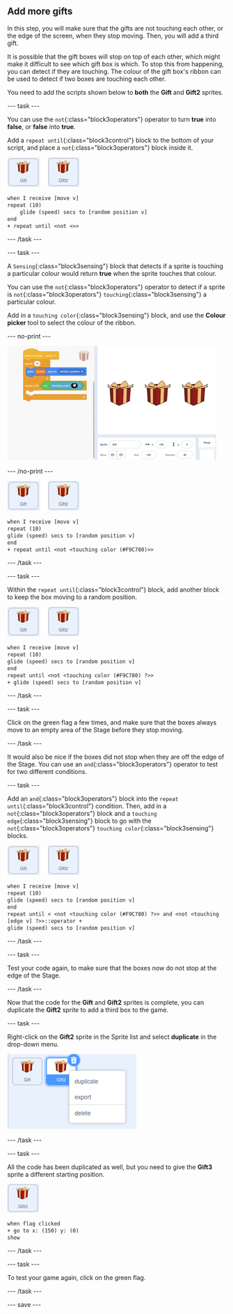 ## Add more gifts

In this step, you will make sure that the gifts are not touching each other, or the edge of the screen, when they stop moving. Then, you will add a third gift.

It is possible that the gift boxes will stop on top of each other, which might make it difficult to see which gift box is which. To stop this from happening, you can detect if they are touching. The colour of the gift box's ribbon can be used to detect if two boxes are touching each other.

You need to add the scripts shown below to **both** the **Gift** and **Gift2** sprites.

--- task ---

You can use the `not`{:class="block3operators"} operator to turn **true** into **false**, or **false** into **true**.

Add a `repeat until`{:class="block3control"} block to the bottom of your script, and place a `not`{:class="block3operators"} block inside it.

![image of gift sprite](images/gift-gift2-sprite.png)


```blocks3
when I receive [move v]
repeat (10)
    glide (speed) secs to [random position v]
end
+ repeat until <not <>>
```

--- /task ---

--- task ---

A `Sensing`{:class="block3sensing"} block that detects if a sprite is touching a particular colour would return **true** when the sprite touches that colour.

You can use the `not`{:class="block3operators"} operator to detect if a sprite is `not`{:class="block3operators"} `touching`{:class="block3sensing"} a particular colour.

Add in a `touching color`{:class="block3sensing"} block, and use the **Colour picker** tool to select the colour of the ribbon.

--- no-print ---

![animated gif showing the colour picker being used to select the colour of the gift ribbon](images/color-picker.gif)

--- /no-print ---

![image of gift sprite](images/gift-gift2-sprite.png)

```blocks3
when I receive [move v]
repeat (10)
glide (speed) secs to [random position v]
end
+ repeat until <not <touching color (#F9C780)>>
```

--- /task ---

--- task ---

Within the `repeat until`{:class="block3control"} block, add another block to keep the box moving to a random position.

![image of gift sprite](images/gift-gift2-sprite.png)

```blocks3
when I receive [move v]
repeat (10)
glide (speed) secs to [random position v]
end
repeat until <not <touching color (#F9C780) ?>>
+ glide (speed) secs to [random position v]
```

--- /task ---

--- task ---

Click on the green flag a few times, and make sure that the boxes always move to an empty area of the Stage before they stop moving.

--- /task ---

It would also be nice if the boxes did not stop when they are off the edge of the Stage. You can use an `and`{:class="block3operators"} operator to test for two different conditions.

--- task ---

Add an `and`{:class="block3operators"} block into the `repeat until`{:class="block3control"} condition. Then, add in a `not`{:class="block3operators"} block and a `touching edge`{:class="block3sensing"} block to go with the `not`{:class="block3operators"} `touching color`{:class="block3sensing"} blocks.

![image of gift sprite](images/gift-gift2-sprite.png)

```blocks3
when I receive [move v]
repeat (10)
glide (speed) secs to [random position v]
end
repeat until < <not <touching color (#F9C780) ?>> and <not <touching [edge v] ?>>::operator +
glide (speed) secs to [random position v]
```

--- /task ---

--- task ---

Test your code again, to make sure that the boxes now do not stop at the edge of the Stage.

--- /task ---

Now that the code for the **Gift** and **Gift2** sprites is complete, you can duplicate the **Gift2** sprite to add a third box to the game.

--- task ---

Right-click on the **Gift2** sprite in the Sprite list and select **duplicate** in the drop-down menu.

![image showing drop down menu with duplicate selected](images/duplicate-sprite.png)

--- /task ---

--- task ---

All the code has been duplicated as well, but you need to give the **Gift3** sprite a different starting position.

![image of gift3 sprite](images/gift3-sprite.png)

```blocks3
when flag clicked
+ go to x: (150) y: (0)
show
```
--- /task ---

--- task ---

To test your game again, click on the green flag.

--- /task ---

--- save ---
